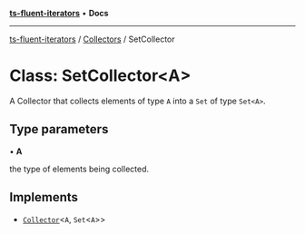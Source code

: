[**ts-fluent-iterators**](../../../README.md) • **Docs**

---

[ts-fluent-iterators](../../../README.md) / [Collectors](../README.md) / SetCollector

# Class: SetCollector\<A\>

A Collector that collects elements of type `A` into a `Set` of type `Set<A>`.

## Type parameters

• **A**

the type of elements being collected.

## Implements

- [`Collector`](../interfaces/Collector.md)\<`A`, `Set`\<`A`\>\>

